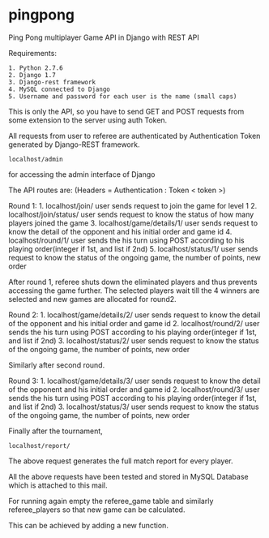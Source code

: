 # pingpong
Ping Pong multiplayer Game API in Django with REST API

Requirements:

	1. Python 2.7.6
	2. Django 1.7
	3. Django-rest framework
	4. MySQL connected to Django
	5. Username and password for each user is the name (small caps)

This is only the API, so you have to send GET and POST requests from some extension to the server using auth Token.

All requests from user to referee are authenticated by Authentication Token generated by Django-REST framework.

`localhost/admin`

for accessing the admin interface of Django

The API routes are: (Headers = Authentication : Token < token >)

Round 1:
	1. localhost/join/
	user sends request to join the game for level 1
	2. localhost/join/status/
	user sends request to know the status of how many players joined the game
	3. localhost/game/details/1/
	user sends request to know the detail of the opponent and his initial order and game id
	4. localhost/round/1/
	user sends the his turn using POST according to his playing order(integer if 1st, and list if 2nd)
	5. localhost/status/1/
	user sends request to know the status of the ongoing game, the number of points, new order

After round 1, referee shuts down the eliminated players and thus prevents accessing the game further.
The selected players wait till the 4 winners are selected and new games are allocated for round2.

Round 2:
	1. localhost/game/details/2/
	user sends request to know the detail of the opponent and his initial order and game id
	2. localhost/round/2/
	user sends the his turn using POST according to his playing order(integer if 1st, and list if 2nd)
	3. localhost/status/2/
	user sends request to know the status of the ongoing game, the number of points, new order

Similarly after second round.

Round 3:
	1. localhost/game/details/3/
	user sends request to know the detail of the opponent and his initial order and game id
	2. localhost/round/3/
	user sends the his turn using POST according to his playing order(integer if 1st, and list if 2nd)
	3. localhost/status/3/
	user sends request to know the status of the ongoing game, the number of points, new order

Finally after the tournament,

`localhost/report/`

The above request generates the full match report for every player.

All the above requests have been tested and stored in MySQL Database which is attached to this mail.

For running again empty the referee_game table and similarly referee_players so that new game can be calculated.

This can be achieved by adding a new function.